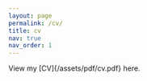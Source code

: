 ```yaml
---
layout: page
permalink: /cv/
title: cv
nav: true
nav_order: 1
---
```



View my [CV]{/assets/pdf/cv.pdf} here.